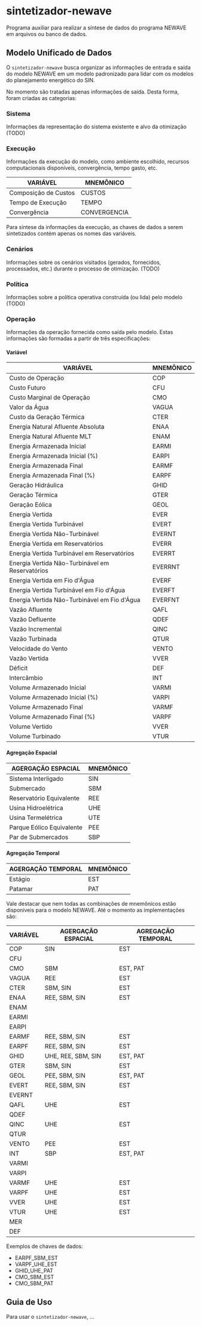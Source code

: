 # sintetizador-newave
Programa auxiliar para realizar a síntese de dados do programa NEWAVE em arquivos ou banco de dados.


## Modelo Unificado de Dados

O `sintetizador-newave` busca organizar as informações de entrada e saída do modelo NEWAVE em um modelo padronizado para lidar com os modelos do planejamento energético do SIN.

No momento são tratadas apenas informações de saída. Desta forma, foram criadas as categorias:

### Sistema

Informações da representação do sistema existente e alvo da otimização (TODO)

### Execução

Informações da execução do modelo, como ambiente escolhido, recursos computacionais disponíveis, convergência, tempo gasto, etc. 

|          VARIÁVEL          |     MNEMÔNICO     |
| -------------------------- | ----------------- |
| Composição de Custos       |       CUSTOS      |
| Tempo de Execução          |       TEMPO       |
| Convergência               |   CONVERGENCIA    |

Para síntese da informações da execução, as chaves de dados a serem sintetizados contém apenas os nomes das variáveis.

### Cenários

Informações sobre os cenários visitados (gerados, fornecidos, processados, etc.) durante o processo de otimização. (TODO)

### Política

Informações sobre a política operativa construída (ou lida) pelo modelo (TODO)

### Operação

Informações da operação fornecida como saída pelo modelo. Estas informações são formadas a partir de três especificações: 

#### Variável


|                      VARIÁVEL                     |  MNEMÔNICO |
| ------------------------------------------------- | ---------- |
| Custo de Operação                                 |  COP       |
| Custo Futuro                                      |  CFU       |
| Custo Marginal de Operação                        |  CMO       |
| Valor da Água                                     |  VAGUA     |
| Custo da Geração Térmica                          |  CTER      |
| Energia Natural Afluente Absoluta                 |  ENAA      |
| Energia Natural Afluente MLT                      |  ENAM      |
| Energia Armazenada Inicial                        |  EARMI     |
| Energia Armazenada Inicial (%)                    |  EARPI     |
| Energia Armazenada Final                          |  EARMF     |
| Energia Armazenada Final (%)                      |  EARPF     |
| Geração Hidráulica                                |  GHID      |
| Geração Térmica                                   |  GTER      |
| Geração Eólica                                    |  GEOL      |
| Energia Vertida                                   |  EVER      |
| Energia Vertida Turbinável                        |  EVERT     |
| Energia Vertida Não-Turbinável                    |  EVERNT    |
| Energia Vertida em Reservatórios                  |  EVERR     |
| Energia Vertida Turbinável em Reservatórios       |  EVERRT    |
| Energia Vertida Não-Turbinável em Reservatórios   |  EVERRNT   |
| Energia Vertida em Fio d'Água                     |  EVERF     |
| Energia Vertida Turbinável em Fio d'Água          |  EVERFT    |
| Energia Vertida Não-Turbinável em Fio d'Água      |  EVERFNT   |
| Vazão Afluente                                    |  QAFL      |
| Vazão Defluente                                   |  QDEF      |
| Vazão Incremental                                 |  QINC      |
| Vazão Turbinada                                   |  QTUR      |
| Velocidade do Vento                               |  VENTO     |
| Vazão Vertida                                     |  VVER      |
| Déficit                                           |  DEF       |
| Intercâmbio                                       |  INT       |
| Volume Armazenado Inicial                         |  VARMI     |
| Volume Armazenado Inicial (%)                     |  VARPI     |
| Volume Armazenado Final                           |  VARMF     |
| Volume Armazenado Final (%)                       |  VARPF     |
| Volume Vertido                                    |  VVER      |
| Volume Turbinado                                  |  VTUR      |


#### Agregação Espacial


|   AGERGAÇÃO ESPACIAL       |  MNEMÔNICO |
| ------------------------   | ---------- |
| Sistema Interligado        |     SIN    |
| Submercado                 |     SBM    |
| Reservatório Equivalente   |     REE    |
| Usina Hidroelétrica        |     UHE    |
| Usina Termelétrica         |     UTE    |
| Parque Eólico Equivalente  |     PEE    |
| Par de Submercados         |     SBP    |


#### Agregação Temporal

|   AGERGAÇÃO TEMPORAL   |  MNEMÔNICO  |
| ---------------------- | ----------- |
| Estágio                |     EST     |
| Patamar                |     PAT     |


Vale destacar que nem todas as combinações de mnemônicos estão disponíveis para o modelo NEWAVE. Até o momento as implementações são:

|          VARIÁVEL          | AGERGAÇÃO ESPACIAL | AGREGAÇÃO TEMPORAL |
| -------------------------- | ------------------ | ------------------ |
| COP                        | SIN                | EST                |
| CFU                        |                    |                    |
| CMO                        | SBM                | EST, PAT           |
| VAGUA                      | REE                | EST                |
| CTER                       | SBM, SIN           | EST                |
| ENAA                       | REE, SBM, SIN      | EST                |
| ENAM                       |                    |                    |
| EARMI                      |                    |                    |
| EARPI                      |                    |                    |
| EARMF                      | REE, SBM, SIN      | EST                |
| EARPF                      | REE, SBM, SIN      | EST                |
| GHID                       | UHE, REE, SBM, SIN | EST, PAT           |
| GTER                       | SBM, SIN           | EST                |
| GEOL                       | PEE, SBM, SIN      | EST, PAT           |
| EVERT                      | REE, SBM, SIN      | EST                |
| EVERNT                     |                    |                    |
| QAFL                       | UHE                | EST                |
| QDEF                       |                    |                    |
| QINC                       | UHE                | EST                |
| QTUR                       |                    |                    |
| VENTO                      | PEE                | EST                |
| INT                        | SBP                | EST, PAT           |
| VARMI                      |                    |                    |
| VARPI                      |                    |                    |
| VARMF                      | UHE                | EST                |
| VARPF                      | UHE                | EST                |
| VVER                       | UHE                | EST                |
| VTUR                       | UHE                | EST                |
| MER                        |                    |                    |
| DEF                        |                    |                    |


Exemplos de chaves de dados:
- EARPF_SBM_EST
- VARPF_UHE_EST
- GHID_UHE_PAT
- CMO_SBM_EST
- CMO_SBM_PAT


## Guia de Uso

Para usar o `sintetizador-newave`, ...